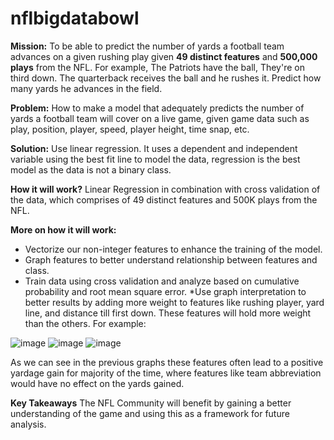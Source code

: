 # nflbigdatabowl
**Mission:** To be able to predict the number of yards a football team advances on a given rushing play given **49 distinct features** and **500,000 plays** from the NFL. For example, The Patriots have the ball, They're on third down. The quarterback receives the ball and he rushes it. Predict how many yards he advances in the field.

**Problem:** How to make a model that adequately predicts the number of yards a football team will cover on a live game, given game data such as play, position, player, speed, player height, time snap, etc.

**Solution:** Use linear regression. It uses a dependent and independent variable using the best fit line to model the data, regression is the best model as the data is not a binary class. 

**How it will work?** Linear Regression in combination with cross validation of the data, which comprises of 49 distinct features and 500K plays from the NFL.

**More on how it will work:**
* Vectorize our non-integer features to enhance the training of the model.
* Graph features to better understand relationship between features and class. 
* Train data using cross validation and analyze based on cumulative probability and root mean square error. 
*Use graph interpretation to better results by adding more weight to features like rushing player, yard line, and distance till first down.  These features will hold more weight than the others. 
For example:


![image](https://user-images.githubusercontent.com/49461063/111890303-a336c800-89be-11eb-83b2-f113231ab702.png)
![image](https://user-images.githubusercontent.com/49461063/111890311-b2b61100-89be-11eb-84c9-63ab51933260.png)
![image](https://user-images.githubusercontent.com/49461063/111890320-c497b400-89be-11eb-98ec-affa6af1aded.png)


As we can see in the previous graphs these features often lead to a positive yardage gain for majority of the time, where features like team abbreviation would have no effect on the yards gained.

**Key Takeaways**
The NFL Community will benefit by gaining a better understanding of the game and using this as a framework for future analysis. 









